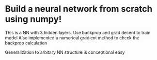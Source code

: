 # Build a neural network from scratch using numpy!

This is a NN with 3 hidden layers.
 Use backprop and grad decent to train model
 Also implemented a numerical gradient method to check the backprop calculation

 Generalization to arbitary NN structure is  conceptional easy
